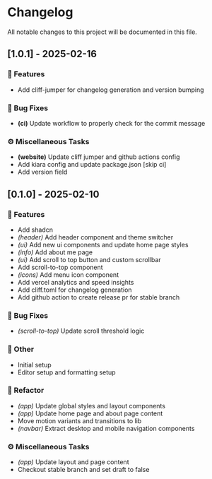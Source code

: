# Changelog

All notable changes to this project will be documented in this file.

## [1.0.1] - 2025-02-16

### 🚀 Features

- Add cliff-jumper for changelog generation and version bumping

### 🐛 Bug Fixes

- **(ci)** Update workflow to properly check for the commit message

### ⚙️ Miscellaneous Tasks

- **(website)** Update cliff jumper and github actions config
- Add kiara config and update package.json [skip ci]
- Add version field

## [0.1.0] - 2025-02-10

### 🚀 Features

- Add shadcn
- *(header)* Add header component and theme switcher
- *(ui)* Add new ui components and update home page styles
- *(info)* Add about me page
- *(ui)* Add scroll to top button and custom scrollbar
- Add scroll-to-top component
- *(icons)* Add menu icon component
- Add vercel analytics and speed insights
- Add cliff.toml for changelog generation
- Add github action to create release pr for stable branch

### 🐛 Bug Fixes

- *(scroll-to-top)* Update scroll threshold logic

### 💼 Other

- Initial setup
- Editor setup and formatting setup

### 🚜 Refactor

- *(app)* Update global styles and layout components
- *(app)* Update home page and about page content
- Move motion variants and transitions to lib
- *(navbar)* Extract desktop and mobile navigation components

### ⚙️ Miscellaneous Tasks

- *(app)* Update layout and page content
- Checkout stable branch and set draft to false

